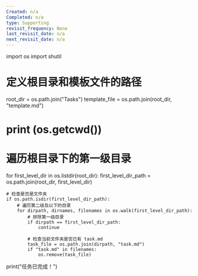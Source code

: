 ```yaml
---
Created: n/a
Completed: n/a
type: Supporting
revisit_frequency: None
last_revisit_date: n/a
next_revisit_date: n/a
---
```

import os
import shutil

# 定义根目录和模板文件的路径
root_dir = os.path.join("Tasks")
template_file = os.path.join(root_dir, "template.md")
# print (os.getcwd())
# 遍历根目录下的第一级目录
for first_level_dir in os.listdir(root_dir):
    first_level_dir_path = os.path.join(root_dir, first_level_dir)
    
    # 检查是否是文件夹
    if os.path.isdir(first_level_dir_path):
        # 遍历第二级及以下的目录
        for dirpath, dirnames, filenames in os.walk(first_level_dir_path):
            # 排除第一级目录
            if dirpath == first_level_dir_path:
                continue
            
            # 检查当前文件夹是否已有 task.md
            task_file = os.path.join(dirpath, "task.md")
            if "task.md" in filenames:
                os.remove(task_file)

print("任务已完成！")